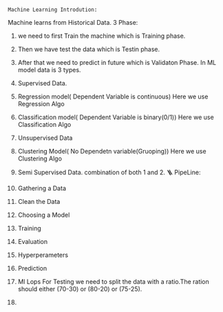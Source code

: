                                                                        Machine Learning Introdution:


Machine learns from Historical Data.
3 Phase:

1.  we need to first Train the machine which is Training phase.
2.  Then we have test the data which is Testin phase.
3.  After that we need to predict in future which is Validaton Phase.
In ML model data is 3 types.
1.  Supervised Data.
   1. Regression model( Dependent Variable is continuous)
      Here we use Regression Algo
   2. Classification model( Dependent Variable is binary(0/1))
      Here we use Classification Algo
2.  Unsupervised Data
   1. Clustering Model( No Dependetn variable(Gruoping))
      Here we use Clustering Algo
3.  Semi Supervised Data.
   combination of both 1 and 2.
🪜 PipeLine:
   1. Gathering a Data
   2. Clean the Data
   3. Choosing a Model
   4. Training
   5. Evaluation
   6. Hyperperameters
   7. Prediction
   8. Ml Lops
For Testing we need to split the data with a ratio.The ration should either (70-30) or (80-20) or (75-25).

   8. 
